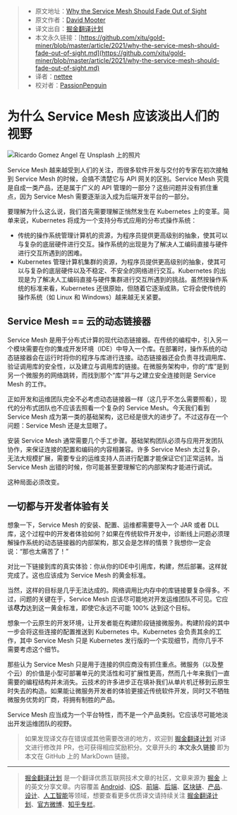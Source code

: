 > * 原文地址：[Why the Service Mesh Should Fade Out of Sight](https://medium.com/better-programming/why-the-service-mesh-should-fade-out-of-sight-878bfd30f5a)
> * 原文作者：[David Mooter](https://medium.com/@davidmooter)
> * 译文出自：[掘金翻译计划](https://github.com/xitu/gold-miner)
> * 本文永久链接：[https://github.com/xitu/gold-miner/blob/master/article/2021/why-the-service-mesh-should-fade-out-of-sight.md](https://github.com/xitu/gold-miner/blob/master/article/2021/why-the-service-mesh-should-fade-out-of-sight.md)
> * 译者：[nettee](https://github.com/nettee)
> * 校对者：[PassionPenguin](https://github.com/PassionPenguin)

# 为什么 Service Mesh 应该淡出人们的视野

![[Ricardo Gomez Angel](https://unsplash.com/@ripato?utm_source=medium&utm_medium=referral) 在 [Unsplash](https://unsplash.com?utm_source=medium&utm_medium=referral) 上的照片](https://cdn-images-1.medium.com/max/9000/0*aQPqRSOiXhzz9zo6)

Service Mesh 越来越受到人们的关注，而很多软件开发与交付的专家在初次接触到 Service Mesh 的时候，会搞不清楚它与 API 网关的区别。Service Mesh 究竟是自成一类产品，还是属于广义的 API 管理的一部分？这些问题并没有抓住重点，因为 Service Mesh 需要逐渐淡入成为后端开发平台的一部分。

要理解为什么这么说，我们首先需要理解正悄然发生在 Kubernetes 上的变革。简单来说，Kubernetes 将成为一个支持分布式应用的分布式操作系统：

+ 传统的操作系统管理计算机的资源，为程序员提供更高级别的抽象，使其可以与复杂的底层硬件进行交互。操作系统的出现是为了解决人工编码直接与硬件进行交互所遇到的困难。
+ Kubernetes 管理计算机集群的资源，为程序员提供更高级别的抽象，使其可以与复杂的底层硬件以及不稳定、不安全的网络进行交互。Kubernetes 的出现是为了解决人工编码直接与硬件集群进行交互所遇到的挑战。虽然按操作系统的标准来看，Kubernetes 还很原始，但随着它逐渐成熟，它将会使传统的操作系统（如 Linux 和 Windows）越来越无关紧要。

## Service Mesh == 云的动态链接器

Service Mesh 是用于分布式计算的现代动态链接器。在传统的编程中，引入另一个模块需要在你的集成开发环境（IDE）中导入一个库。在部署时，操作系统的动态链接器会在运行时将你的程序与库进行连接。动态链接器还会负责寻找调用库、验证调用库的安全性，以及建立与调用库的链接。在微服务架构中，你的“库”是到另一个微服务的网络跳转，而找到那个“库”并与之建立安全连接则是 Service Mesh 的工作。

正如开发和运维团队完全不必考虑动态链接器一样（这几乎不怎么需要照看），现代的分布式团队也不应该去照看一个复杂的 Service Mesh。今天我们看到 Service Mesh 成为第一类的基础架构，这已经是很大的进步了。不过这存在一个问题：Service Mesh 还是太显眼了。

安装 Service Mesh 通常需要几个手工步骤。基础架构团队必须与应用开发团队协作，来保证连接的配置和编码的内容相兼容。许多 Service Mesh 太过复杂，无法大规模扩展，需要专业的运维支持人员进行配置才能保证它们正常运转。当 Service Mesh 出错的时候，你可能甚至要理解它的内部架构才能进行调试。

这种局面必须改变。

## 一切都与开发者体验有关

想象一下，Service Mesh 的安装、配置、运维都需要导入一个 JAR 或者 DLL 库，这个过程中的开发者体验如何？如果在传统软件开发中，诊断线上问题必须理解操作系统的动态链接器的内部架构，那又会是怎样的情景？我想你一定会说：“那也太痛苦了！”

对比一下链接到库的真实体验：你从你的IDE中引用库，构建，然后部署。这样就完成了。这也应该成为 Service Mesh 的黄金标准。

当然，这样的目标是几乎无法达成的。网络调用比内存中的库链接要复杂得多。不过，问题的关键在于，Service Mesh 应该尽可能地对开发运维团队不可见。它应该**尽力**达到这一黄金标准，即使它永远不可能 100% 达到这个目标。

想象一个云原生的开发环境，让开发者能在构建阶段链接微服务。构建阶段的其中一步会将这些连接的配置推送到 Kubernetes 中。Kubernetes 会负责其余的工作，其中 Service Mesh 只是 Kubernetes 发行版的一个实现细节，而你几乎不需要考虑这个细节。

那些认为 Service Mesh 只是用于连接的供应商没有抓住重点。微服务（以及整个云）的价值是小型可部署单元的灵活性和可扩展性更高，然而几十年来我们一直需要的编程结构并未消失。云技术的许多进步正在填补我们从单片机迁移到云原生时失去的构造。如果能让微服务开发者的体验更接近传统软件开发，同时又不牺牲微服务优势的厂商，将拥有制胜的产品。

Service Mesh 应当成为一个平台特性，而不是一个产品类别。它应该尽可能地淡出开发运维团队的视野。

> 如果发现译文存在错误或其他需要改进的地方，欢迎到 [掘金翻译计划](https://github.com/xitu/gold-miner) 对译文进行修改并 PR，也可获得相应奖励积分。文章开头的 **本文永久链接** 即为本文在 GitHub 上的 MarkDown 链接。

---

> [掘金翻译计划](https://github.com/xitu/gold-miner) 是一个翻译优质互联网技术文章的社区，文章来源为 [掘金](https://juejin.im) 上的英文分享文章。内容覆盖 [Android](https://github.com/xitu/gold-miner#android)、[iOS](https://github.com/xitu/gold-miner#ios)、[前端](https://github.com/xitu/gold-miner#前端)、[后端](https://github.com/xitu/gold-miner#后端)、[区块链](https://github.com/xitu/gold-miner#区块链)、[产品](https://github.com/xitu/gold-miner#产品)、[设计](https://github.com/xitu/gold-miner#设计)、[人工智能](https://github.com/xitu/gold-miner#人工智能)等领域，想要查看更多优质译文请持续关注 [掘金翻译计划](https://github.com/xitu/gold-miner)、[官方微博](http://weibo.com/juejinfanyi)、[知乎专栏](https://zhuanlan.zhihu.com/juejinfanyi)。

